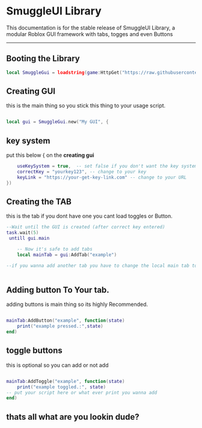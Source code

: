 # SmuggleUI Library

This documentation is for the stable release of SmuggleUI Library, a modular Roblox GUI framework with tabs, togges and even Buttons

---

## Booting the Library

```lua
local SmuggleGui = loadstring(game:HttpGet("https://raw.githubusercontent.com/AzxerMan000/Smuggle-Gui-libary-/refs/heads/main/TheGui.lua"))()
```

## Creating GUI

this is the main thing so you stick this thing to your usage script.

```lua

local gui = SmuggleGui.new("My GUI", {

```

## key system
put this below  { on the **creating gui**

```lua
    useKeySystem = true,  -- set false if you don't want the key system
    correctKey = "yourkey123", -- change to your key
    keyLink = "https://your-get-key-link.com" -- change to your URL
})

```

## Creating the TAB

this is the tab if you dont have one you cant load toggles or Button.

```lua
--Wait until the GUI is created (after correct key entered)
task.wait(5)
 untill gui.main

    -- Now it's safe to add tabs
    local mainTab = gui:AddTab("example")

--if you wanna add another tab you have to change the local main tab to your wish name for example local exampleTab = gui:AddTab("your wished name")
    

```

## Adding button To Your tab.


adding buttons is main thing so its highly Recommended.


```lua

mainTab:AddButton("example", function(state)
    print("example pressed.:",state)
end)

```

## toggle buttons 

this is optional so you can add or not add

```lua

mainTab:AddToggle("example", function(state)
    print("example toggled.:", state)
-- put your script here or what ever print you wanna add
end)

```

## thats all what are you lookin dude?
